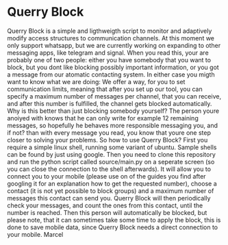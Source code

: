 # Querry Block

Querry Block is a simple and ligthweigth script to monitor and adaptively modify access structures to communication channels. At this moment we only support whatsapp, but we are currently working on expanding to other messaging apps, like telegram and signal.
When you read this, your are probably one of two people: either you have somebody that you want to block, but you dont like blocking possibly important information, or you got a message from our atomatic contacting system. In either case you migth want to know what we are doing: We offer a way, for you to set communication limits, meaning that after you set up our tool, you can specify a maximum number of messages per channel, that you can receive, and after this number is fulfilled, the channel gets blocked automatically. Why is this better than just blocking somebody yourself? The person youre anoiyed with knows that he can only write for example 12 remaining messages, so hopefully he behaves more responsible messaging you, and if not? than with every message you read, you know that youre one step closer to solving your problems.
So how to use Querry Block?
First you require a simple linux shell, running some variant of ubuntu. Sample shells can be found by just using google. Then you need to clone this repository and run the python script called source/main.py on a seperate screen (so you can close the connection to the shell afterwards). It will allow you to connect you to your mobile (please use on of the guides you find after googling it for an explanation how to get the requested number), choose a contact (it is not yet possible to block groups) and a maximum number of messages this contact can send you. Querry Block will then periodically check your messages, and count the ones from this contact, until the number is reached. Then this person will automatically be blocked, but please note, that it can sometimes take some time to apply the block, this is done to save mobile data, since Querry Block needs a direct connection to your mobile.
Marcel